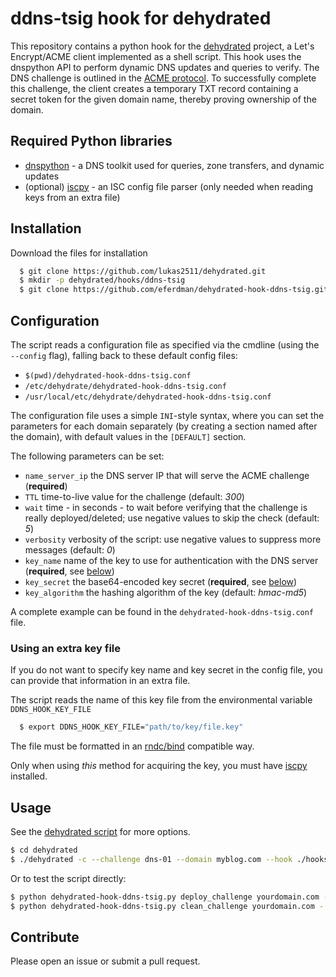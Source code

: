 # ddns-tsig hook for dehydrated

This repository contains a python hook for the [dehydrated](https://github.com/lukas2511/dehydrated) project, a Let's Encrypt/ACME client implemented as a shell script. This hook uses the dnspython API to perform dynamic DNS updates and queries to verify. The DNS challenge is outlined in the [ACME protocol](https://letsencrypt.github.io/acme-spec/#rfc.section.7.4). To successfully complete this challenge, the client creates a temporary TXT record containing a secret token for the given domain name, thereby proving ownership of the domain. 

## Required Python libraries
* [dnspython](http://www.dnspython.org/) - a DNS toolkit used for queries, zone transfers, and dynamic updates
* (optional) [iscpy](https://pypi.python.org/pypi/iscpy) - an ISC config file parser (only needed when reading keys from an extra file)

## Installation
Download the files for installation

``` sh
  $ git clone https://github.com/lukas2511/dehydrated.git
  $ mkdir -p dehydrated/hooks/ddns-tsig
  $ git clone https://github.com/eferdman/dehydrated-hook-ddns-tsig.git dehydrated/hooks/ddns-tsig
```

## Configuration
The script reads a configuration file as specified via the cmdline (using the `--config` flag),
falling back to these default config files:
- `$(pwd)/dehydrated-hook-ddns-tsig.conf`
- `/etc/dehydrate/dehydrated-hook-ddns-tsig.conf`
- `/usr/local/etc/dehydrate/dehydrated-hook-ddns-tsig.conf`

The configuration file uses a simple `INI`-style syntax,
where you can set the parameters for each domain separately (by creating a section named after the domain),
with default values in the `[DEFAULT]` section.

The following parameters can be set:
- `name_server_ip` the DNS server IP that will serve the ACME challenge (**required**)
- `TTL` time-to-live value for the challenge (default: *300*)
- `wait` time - in seconds - to wait before verifying that the challenge is really deployed/deleted; use negative values to skip the check (default: *5*)
- `verbosity` verbosity of the script: use negative values to suppress more messages (default: *0*)
- `key_name` name of the key to use for authentication with the DNS server (**required**, see [below](#using-an-extra-key-file))
- `key_secret` the base64-encoded key secret (**required**, see [below](#using-an-extra-key-file))
- `key_algorithm` the hashing algorithm of the key (default: *hmac-md5*)

A complete example can be found in the `dehydrated-hook-ddns-tsig.conf` file.

### Using an extra key file
If you do not want to specify key name and key secret in the config file,
you can provide that information in an extra file.

The script reads the name of this key file from the environmental variable `DDNS_HOOK_KEY_FILE`

``` sh
  $ export DDNS_HOOK_KEY_FILE="path/to/key/file.key"
```

The file must be formatted in an [rndc/bind](https://ftp.isc.org/isc/bind9/cur/9.9/doc/arm/man.rndc.conf.html) compatible way.

Only when using *this* method for acquiring the key,
you must have [iscpy](https://pypi.python.org/pypi/iscpy) installed.


## Usage
See the [dehydrated script](https://github.com/lukas2511/dehydrated) for more options.

``` bash
$ cd dehydrated
$ ./dehydrated -c --challenge dns-01 --domain myblog.com --hook ./hooks/ddns-tsig/dehydrated-hook-ddns-tsig.py
```

Or to test the script directly:

``` bash
$ python dehydrated-hook-ddns-tsig.py deploy_challenge yourdomain.com - "Hello World"
$ python dehydrated-hook-ddns-tsig.py clean_challenge yourdomain.com - "Hello World"
```

## Contribute
Please open an issue or submit a pull request.
